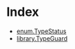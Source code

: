 # Index

<!-- START_INDEX -->
- [enum.TypeStatus](./enum.TypeStatus.md)
- [library.TypeGuard](./library.TypeGuard.md)
<!-- END_INDEX -->
